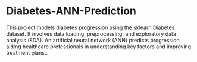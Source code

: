 # Diabetes-ANN-Prediction
This project models diabetes progression using the sklearn Diabetes dataset. It involves data loading, preprocessing, and exploratory data analysis (EDA). An artificial neural network (ANN) predicts progression, aiding healthcare professionals in understanding key factors and improving treatment plans.. 
